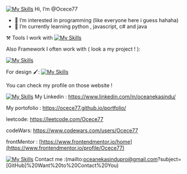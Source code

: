 [![My Skills](https://skillicons.dev/icons?i=apple)](https://skillicons.dev) Hi, I’m @Ocece77
- 👀 I’m interested in programming (like everyone here i guess hahaha)
- 🌱 I’m currently learning python , javascript, c# and java

⚒️ Tools I work with
[![My Skills](https://skillicons.dev/icons?i=js,html,css,py,cs,cpp,c,kotlin,npm,nodejs,sqlite,react)](https://skillicons.dev)

Also Framework I often work with ( look a my project ! ):

[![My Skills](https://skillicons.dev/icons?i=tailwind,bootstrap,react,angular,vite)](https://skillicons.dev)

For design 🖌️:
[![My Skills](https://skillicons.dev/icons?i=figma)](https://skillicons.dev)

You can check my profile on those website !

[![My Skills](https://skillicons.dev/icons?i=linkedin)](https://skillicons.dev) My Linkedin : https://www.linkedin.com/in/oceanekasindu/

My portofolio : https://ocece77.github.io/portfolio/

leetcode: https://leetcode.com/Ocece77

codeWars: https://www.codewars.com/users/Ocece77

frontMentor : [https://www.frontendmentor.io/home](https://www.frontendmentor.io/profile/Ocece77)

 [![My Skills](https://skillicons.dev/icons?i=gmail)](https://skillicons.dev) Contact me :(mailto:oceanekasindupro@gmail.com?subject=[GitHub]%20Want%20to%20Contact%20You)


<!---
Ocece77/Ocece77 is a ✨ special ✨ repository because its `README.md` (this file) appears on your GitHub profile.
You can click the Preview link to take a look at your changes.
--->
